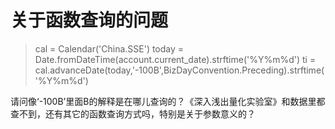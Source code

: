 # 关于函数查询的问题

>cal = Calendar('China.SSE')
>today = Date.fromDateTime(account.current_date).strftime('%Y%m%d')
>ti = cal.advanceDate(today,'-100B',BizDayConvention.Preceding).strftime('%Y%m%d')

请问像‘-100B’里面B的解释是在哪儿查询的？《深入浅出量化实验室》和数据里都查不到，还有其它的函数查询方式吗，特别是关于参数意义的？